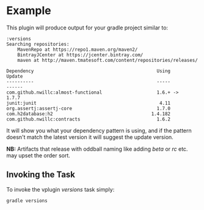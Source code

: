 # Example
This plugin will produce output for your gradle project similar to:

	:versions
	Searching repositories:
		MavenRepo at https://repo1.maven.org/maven2/
		BintrayJCenter at https://jcenter.bintray.com/
		maven at http://maven.tmatesoft.com/content/repositories/releases/

	Dependency                                             Using              Update
	----------                                             -----              ------
	com.github.nwillc:almost-functional                    1.6.+ ->            1.7.7
	junit:junit                                             4.11
	org.assertj:assertj-core                               1.7.0
	com.h2database:h2                                    1.4.182
	com.github.nwillc:contracts                            1.6.2

It will show you what your dependency pattern is using, and if the pattern doesn't match the latest version it will suggest the update version.

**NB:** Artifacts that release with oddball naming like adding *beta* or *rc* etc. may upset the order sort.

## Invoking the Task
To invoke the vplugin *versions* task simply:

	gradle versions
